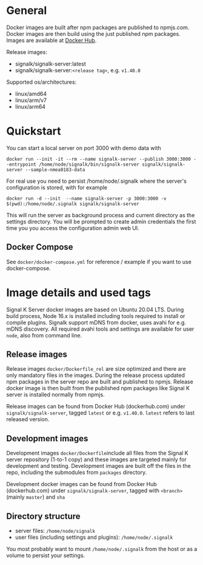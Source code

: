 # General

Docker images are built after npm packages are published to npmjs.com. Docker images are then build using the just published npm packages. Images are available at [Docker Hub](https://hub.docker.com/r/signalk/signalk-server/tags).

Release images:
- signalk/signalk-server:latest
- signalk/signalk-server:`<release tag>`, e.g. `v1.40.0`

Supported os/architectures:
- linux/amd64
- linux/arm/v7
- linux/arm64

# Quickstart

You can start a local server on port 3000  with demo data with

```
docker run --init -it --rm --name signalk-server --publish 3000:3000 --entrypoint /home/node/signalk/bin/signalk-server signalk/signalk-server --sample-nmea0183-data
```

For real use you need to persist /home/node/.signalk where the server's configuration is stored, with for example

```
docker run -d --init  --name signalk-server -p 3000:3000 -v $(pwd):/home/node/.signalk signalk/signalk-server
```
This will run the server as background process and current directory as the settings directory. You will be prompted to create admin credentials the first time you you access the configuration admin web UI.

## Docker Compose

See `docker/docker-compose.yml` for reference / example if you want to use docker-compose.

# Image details and used tags

Signal K Server docker images are based on Ubuntu 20.04 LTS. During build process, Node 16.x is installed including tools required to install or compile plugins. Signalk support mDNS from docker, uses avahi for e.g. mDNS discovery. All required avahi tools and settings are available for user `node`, also from command line.

## Release images

Release images `docker/Dockerfile_rel` are size optimized and there are only mandatory files in the images. During the release process updated npm packages in the server repo are built and published to npmjs. Release docker image is then built from the published npm packages like Signal K server is installed normally from npmjs.

Release images can be found from Docker Hub (dockerhub.com) under `signalk/signalk-server`, tagged `latest` or e.g. `v1.40.0`. `latest` refers to last released version.

## Development images

Development images `docker/Dockerfile`include all files from the Signal K server repository (1-to-1 copy) and these images are targeted mainly for development and testing. Development images are built off the files in the repo, including the submodules from `packages` directory.

Development docker images can be found from Docker Hub (dockerhub.com) under `signalk/signalk-server`, tagged with `<branch>` (mainly `master`) and `sha`

## Directory structure

* server files: `/home/node/signalk`
* user files (including settings and plugins): `/home/node/.signalk` 

You most probably want to mount `/home/node/.signalk` from the host or as a volume to persist your settings.

